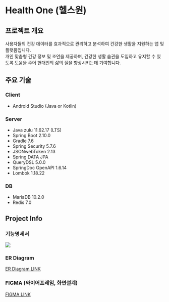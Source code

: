 # Health One (헬스원)

## 프로젝트 개요

사용자들의 건강 데이터를 효과적으로 관리하고 분석하여 건강한 생활을 지원하는 앱 및 플랫폼입니다. <br>
개인 맞춤형 건강 정보 및 조언을 제공하며, 건강한 생활 습관을 도입하고 유지할 수 있도록 도움을 주어 현대인의 삶의 질을 향상시키는데 기여합니다.

## 주요 기술

### Client

- Android Studio (Java or Kotlin)

### Server
- Java zulu 11.62.17 (LTS)
- Spring Boot 2.10.0
- Gradle 7.6
- Spring Security 5.7.6
- JSONwebToken 2.13
- Spring DATA JPA
- QueryDSL 5.0.0
- SpringDoc OpenAPI 1.6.14
- Lombok 1.18.22

### DB
- MariaDB 10.2.0
- Redis 7.0

## Project Info

### 기능명세서

![](./docs/asset/docs-func/img.png)

### ER Diagram

[ER Diagram LINK](https://drive.google.com/file/d/1QtB_VyqoCMl_VtulgX_leoaHo8y3aFVc/view?usp=sharing)

### FIGMA (와이어프레임, 화면설계)

[FIGMA LINK](https://www.figma.com/file/aqot569RRke0gEZADuEkC5/Untitled?node-id=0%3A1&t=ghFZbFBEacOgT8pO-1)
